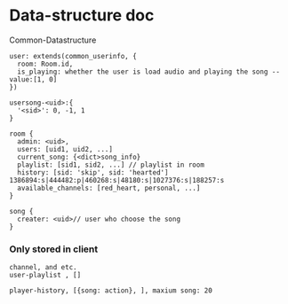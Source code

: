 # Data-structure doc

Common-Datastructure

    user: extends(common_userinfo, {
      room: Room.id,
      is_playing: whether the user is load audio and playing the song -- value:[1, 0]
    })

    usersong-<uid>:{
      '<sid>': 0, -1, 1
    }

    room {
      admin: <uid>,
      users: [uid1, uid2, ...]
      current_song: {<dict>song_info}
      playlist: [sid1, sid2, ...] // playlist in room
      history: [sid: 'skip', sid: 'hearted'] 1386894:s|444482:p|460268:s|48180:s|1027376:s|188257:s
      available_channels: [red_heart, personal, ...]
    }

    song {
      creater: <uid>// user who choose the song
    }

### Only stored in client ###
    channel, and etc.
    user-playlist , []

    player-history, [{song: action}, ], maxium song: 20

